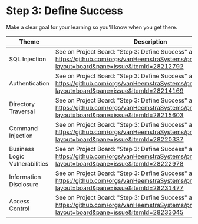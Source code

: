 # Step 3: Define Success

Make a clear goal for your learning so you'll know when you get there.

| Theme | Description |
| --- | --- |
| SQL Injection | See on Project Board: "Step 3: Define Success" at https://github.com/orgs/vanHeemstraSystems/projects/18/views/1?layout=board&pane=issue&itemId=28212792 |
| Authentication | See on Project Board: "Step 3: Define Success" at https://github.com/orgs/vanHeemstraSystems/projects/19/views/1?layout=board&pane=issue&itemId=28214169 |
| Directory Traversal | See on Project Board: "Step 3: Define Success" at https://github.com/orgs/vanHeemstraSystems/projects/20/views/1?layout=board&pane=issue&itemId=28215603 |
| Command Injection | See on Project Board: "Step 3: Define Success" at https://github.com/orgs/vanHeemstraSystems/projects/21/views/1?layout=board&pane=issue&itemId=28220337 |
| Business Logic Vulnerabilities | See on Project Board: "Step 3: Define Success" at https://github.com/orgs/vanHeemstraSystems/projects/22/views/1?layout=board&pane=issue&itemId=28222978 |
| Information Disclosure | See on Project Board: "Step 3: Define Success" at https://github.com/orgs/vanHeemstraSystems/projects/23/views/1?layout=board&pane=issue&itemId=28231477 |
| Access Control | See on Project Board: "Step 3: Define Success" at https://github.com/orgs/vanHeemstraSystems/projects/24/views/1?layout=board&pane=issue&itemId=28233045 |
